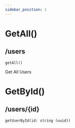 ```yaml
---
sidebar_position: 1
---
```


# GetAll()

## /users

```
getAll()
```

Get All Users

# GetById()

## /users/{id}

```
getUserById(id: string (uuid))
```
